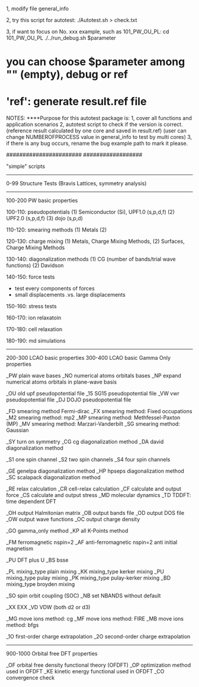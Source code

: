 1, modify file general_info

2, try this script for autotest:
./Autotest.sh > check.txt

3, if want to focus on No. xxx example, such as 101_PW_OU_PL:
cd 101_PW_OU_PL
./../run_debug.sh $parameter

# you can choose $parameter among "" (empty), debug or ref

# 'ref': generate result.ref file

NOTES:
****Purpose for this autotest package is:
1,  cover all functions and application scenarios
2,  autotest script to check if the version is correct.
    (reference result calculated by one core and saved in result.ref)
    (user can change NUMBEROFPROCESS value in general_info to test by multi cores)
3,  if there is any bug occurs, rename the bug example path to mark it please.

#######################
##################

"simple" scripts

---

0-99 Structure Tests (Bravis Lattices, symmetry analysis)

---

100-200 PW basic properties

100-110: pseudopotentials
(1) Semiconductor (Si), UPF1.0 (s,p,d,f)
(2) UPF2.0 (s,p,d,f)
(3) dojo (s,p,d)

110-120: smearing methods
(1) Metals
(2)

120-130: charge mixing
(1) Metals, Charge Mixing Methods,
(2) Surfaces, Charge Mixing Methods

130-140: diagonalization methods
(1) CG (number of bands/trial wave functions)
(2) Davidson

140-150: force tests

* test every components of forces
* small displacements .vs. large displacements

150-160: stress tests

160-170: ion relaxatoin

170-180: cell relaxation

180-190: md simulations

---

200-300 LCAO basic properties
300-400 LCAO basic Gamma Only properties

_PW    plain wave bases
_NO    numerical atoms orbitals bases
_NP    expand numerical atoms orbitals in plane-wave basis

_OU    old upf pseudopotential file
_15    SG15 pseudopotential file
_VW    vwr pseudopotential file
_DJ    DOJO pseudopotential file

_FD    smearing method Fermi-dirac
_FX    smearing method: Fixed occupations
_M2    smearing method: mp2
_MP    smearing method: Methfessel-Paxton (MP)
_MV    smearing method: Marzari-Vanderbilt
_SG    smearing method: Gaussian

_SY    turn on symmetry
_CG    cg diagonalization method
_DA    david diagonalization method

_S1    one spin channel
_S2    two spin channels
_S4    four spin channels

_GE    genelpa diagonalization method
_HP    hpseps  diagonalization method
_SC    scalapack diagonalization method

_RE    relax calculation
_CR    cell-relax calculation
_CF    calculate and output force
_CS    calculate and output stress
_MD    molecular dynamics
_TD    TDDFT: time dependent DFT

_OH    output Halmitonian matrix
_OB    output bands file
_OD    output DOS file
_OW    output wave functions
_OC    output charge density

_GO    gamma_only method
_KP    all K-Points method

_FM    ferromagnetic nspin=2
_AF    anti-ferromagnetic nspin=2 anti initial magnetism

_PU    DFT plus U
_BS    bsse

_PL    mixing_type plain mixing
_KK    mixing_type kerker mixing
_PU    mixing_type pulay mixing
_PK    mixing_type pulay-kerker mixing
_BD    mixing_type broyden mixing

_SO    spin orbit coupling (SOC)
_NB    set NBANDS without default

_XX    EXX
_VD    VDW (both d2 or d3)

_MG    move ions method: cg
_MF    move ions method: FIRE
_MB    move ions method: bfgs

_1O    first-order charge extrapolation
_2O    second-order charge extrapolation

---

900-1000 Orbital free DFT properties

_OF    orbital free density functional theory (OFDFT)
_OP    optimization method used in OFDFT
_KE     kinetic energy functional used in OFDFT
_CO    convergence check

